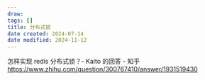 ```yaml
---
draw:
tags: []
title: 分布式锁
date created: 2024-07-14
date modified: 2024-11-12
---
```


怎样实现 redis 分布式锁？- Kaito 的回答 - 知乎  
https://www.zhihu.com/question/300767410/answer/1931519430
